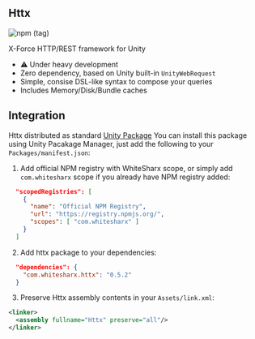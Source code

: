 ## Httx

![npm (tag)](https://img.shields.io/npm/v/com.whitesharx.httx/latest?color=green&logo=httx)

X-Force HTTP/REST framework for Unity

 - :warning: Under heavy development
 - Zero dependency, based on Unity built-in `UnityWebRequest`
 - Simple, consise DSL-like syntax to compose your queries
 - Includes Memory/Disk/Bundle caches


## Integration

Httx distributed as standard [Unity Package](https://docs.unity3d.com/Manual/PackagesList.html)
You can install this package using Unity Pacakage Manager, just add the
following to your `Packages/manifest.json`:

1. Add official NPM registry with WhiteSharx scope, or simply add `com.whitesharx` scope
if you already have NPM registry added:

```json
  "scopedRegistries": [
    {
      "name": "Official NPM Registry",
      "url": "https://registry.npmjs.org/",
      "scopes": [ "com.whitesharx" ]
    }
  ]
```

2. Add httx package to your dependencies:

```json
  "dependencies": {
    "com.whitesharx.httx": "0.5.2"
  }
```

3. Preserve Httx assembly contents in your `Assets/link.xml`:

```xml
<linker>
  <assembly fullname="Httx" preserve="all"/>
</linker>
```

